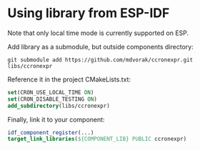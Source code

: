 Using library from ESP-IDF
==========================

Note that only local time mode is currently supported on ESP.

Add library as a submodule, but outside components directory:

```shell
git submodule add https://github.com/mdvorak/ccronexpr.git libs/ccronexpr
```

Reference it in the project CMakeLists.txt:
```cmake
set(CRON_USE_LOCAL_TIME ON)
set(CRON_DISABLE_TESTING ON)
add_subdirectory(libs/ccronexpr)
```

Finally, link it to your component:
```cmake
idf_component_register(...)
target_link_libraries(${COMPONENT_LIB} PUBLIC ccronexpr)
```
